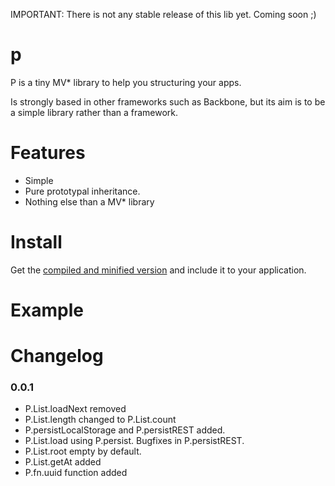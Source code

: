 IMPORTANT: There is not any stable release of this lib yet. Coming soon ;)

p
=
P is a tiny MV* library to help you structuring your apps. 

Is strongly based in other frameworks such as Backbone, but its aim is to be a simple library rather than a framework.


Features
========

* Simple
* Pure prototypal inheritance.
* Nothing else than a MV* library

Install
=======

Get the [compiled and minified version](https://raw.github.com/educastellano/p/master/lib/p.min.js) and include it to your application. 

Example
=======


Changelog
=========
### 0.0.1

* P.List.loadNext removed
* P.List.length changed to P.List.count
* P.persistLocalStorage and P.persistREST added. 
* P.List.load using P.persist. Bugfixes in P.persistREST.
* P.List.root empty by default.
* P.List.getAt added
* P.fn.uuid function added
